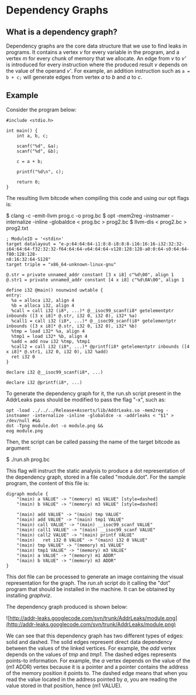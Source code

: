 # Dependency Graphs #

## What is a dependency graph? ##

Dependency graphs are the core data structure that we use to find leaks in programs. It contains a vertex _v_ for every variable in the program, and a vertex _m_ for every chunk of memory that we allocate. An edge from _v_ to _v'_ is introduced for every instruction where the produced result _v_ depends on the value of the operand _v'_. For example, an addition instruction such as `a = b + c;` will generate edges from vertex _a_ to _b_ and _a_ to _c_.

## Example ##

Consider the program below:

```
#include <stdio.h>

int main() {
    int a, b, c;

    scanf("%d", &a);
    scanf("%d", &b);

    c = a + b;
    
    printf("%d\n", c);

    return 0;
}
```

The resulting llvm bitcode when compiling this code and using our
opt flags is:

$ clang -c -emit-llvm prog.c -o prog.bc
$ opt -mem2reg -instnamer -internalize -inline -globaldce < prog.bc > prog2.bc
$ llvm-dis < prog2.bc > prog2.txt

```
; ModuleID = '<stdin>'
target datalayout = "e-p:64:64:64-i1:8:8-i8:8:8-i16:16:16-i32:32:32-i64:64:64-f32:32:32-f64:64:64-v64:64:64-v128:128:128-a0:0:64-s0:64:64-f80:128:128-
n8:16:32:64-S128"
target triple = "x86_64-unknown-linux-gnu"

@.str = private unnamed_addr constant [3 x i8] c"%d\00", align 1
@.str1 = private unnamed_addr constant [4 x i8] c"%d\0A\00", align 1

define i32 @main() nounwind uwtable {
entry:
  %a = alloca i32, align 4
  %b = alloca i32, align 4
  %call = call i32 (i8*, ...)* @__isoc99_scanf(i8* getelementptr inbounds ([3 x i8]* @.str, i32 0, i32 0), i32* %a)
  %call1 = call i32 (i8*, ...)* @__isoc99_scanf(i8* getelementptr inbounds ([3 x i8]* @.str, i32 0, i32 0), i32* %b)
  %tmp = load i32* %a, align 4
  %tmp1 = load i32* %b, align 4
  %add = add nsw i32 %tmp, %tmp1
  %call2 = call i32 (i8*, ...)* @printf(i8* getelementptr inbounds ([4 x i8]* @.str1, i32 0, i32 0), i32 %add)
  ret i32 0
}

declare i32 @__isoc99_scanf(i8*, ...)

declare i32 @printf(i8*, ...)
```

To generate the dependency graph for it, the run.sh script present in the
AddrLeaks pass should be modified to pass the flag "-x", such as:

```
opt -load ../../../Release+Asserts/lib/AddrLeaks.so -mem2reg -instnamer -internalize -inline -globaldce -x -addrleaks < "$1" > /dev/null #&&
dot -Tpng module.dot -o module.png &&
eog module.png
```

Then, the script can be called passing the name of the target bitcode as argument:

$ ./run.sh prog.bc

This flag will instruct the static analysis to produce a dot representation of the
dependency graph, stored in a file called "module.dot". For the sample program, the
content of this file is:

```
digraph module {
    "(main) a VALUE" -> "(memory) m1 VALUE" [style=dashed]
    "(main) b VALUE" -> "(memory) m3 VALUE" [style=dashed]

    "(main) add VALUE" -> "(main) tmp VALUE"
    "(main) add VALUE" -> "(main) tmp1 VALUE"
    "(main) call VALUE" -> "(main) __isoc99_scanf VALUE"
    "(main) call1 VALUE" -> "(main) __isoc99_scanf VALUE"
    "(main) call2 VALUE" -> "(main) printf VALUE"
    "(main)   ret i32 0 VALUE" -> "(main) i32 0 VALUE"
    "(main) tmp VALUE" -> "(memory) m1 VALUE"
    "(main) tmp1 VALUE" -> "(memory) m3 VALUE"
    "(main) a VALUE" -> "(memory) m1 ADDR"
    "(main) b VALUE" -> "(memory) m3 ADDR"
}
```

This dot file can be processed to generate an image containing the
visual representation for the graph. The _run.sh_ script do it calling the "dot" program
that should be installed in the machine. It can be obtained by installing
_graphviz_.

The dependency graph produced is shown below:

![http://addr-leaks.googlecode.com/svn/trunk/AddrLeaks/module.png](http://addr-leaks.googlecode.com/svn/trunk/AddrLeaks/module.png)

We can see that this dependency graph has two different types of edges: solid and dashed.
The solid edges represent direct data dependency between the values of the linked vertices.
For example, the _add_ vertex depends on the values of _tmp_ and _tmp1_. The dashed edges represents
points-to information. For example, the _a_ vertex depends on the value of the (m1 ADDR)
vertex because it is a pointer and a pointer contains the address of the memory position
it points to. The dashed edge means that when you read the value located in the address
pointed by _a_, you are reading the value stored in that position, hence (m1 VALUE).